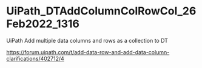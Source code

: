 # UiPath_DTAddColumnColRowCol_26Feb2022_1316

UiPath Add multiple data columns and rows as a collection to DT

https://forum.uipath.com/t/add-data-row-and-add-data-column-clarifications/402712/4

